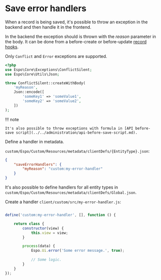 # Save error handlers

When a record is being saved, it's possible to throw an exception in the backend and then handle it in the frontend.

In the backend the exception should is thrown with the *reason* parameter in the body. It can be done from a before-create or before-update [record hooks](../metadata/record-defs.md#beforereadhookclassnamelist).

Only `Conflict` and `Error` exceptions are supported.

```php
<?php
use Espo\Core\Exceptions\ConflictSilent;
use Espo\Core\Utils\Json;

throw ConflictSilent::createWithBody(
    'myReason',
    Json::encode([
        'someKey1' => 'someValue1',
        'someKey2' => 'someValue2',
    ])
);
```

!!! note

    It's also possible to throw exceptions with formula in [API before-save script](../../administration/api-before-save-script.md).

Define a handler in metadata.

`custom/Espo/Custom/Resources/metadata/clientDefs/{EntityType}.json`:

```json
{
    "saveErrorHandlers": {
        "myReason": "custom:my-error-handler"
    }
}
```

It's also possible to define handlers for all entity types in `custom/Espo/Custom/Resources/metadata/clientDefs/Global.json`.

Create a handler `client/custom/src/my-error-handler.js`:

```js

define('custom:my-error-handler', [], function () {

    return class {
        constructor(view) {
            this.view = view;
        }

        process(data) {
            Espo.Ui.error('Some error message.', true);
            
            // Some logic.
        }
    }
});
```

